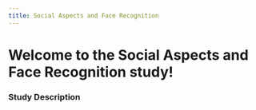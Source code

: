 ```yaml
---
title: Social Aspects and Face Recognition
---
```


# Welcome to the Social Aspects and Face Recognition study!

### Study Description

